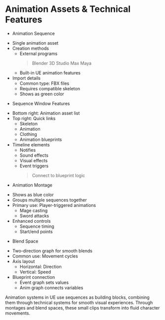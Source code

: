 # Animation Assets & Technical Features

* Animation Sequence
 - Single animation asset
 - Creation methods
   * External programs
     > Blender
     > 3D Studio Max
     > Maya
   * Built-in UE animation features
 - Import details
   * Common type: FBX files
   * Requires compatible skeleton
   * Shows as green color

* Sequence Window Features
 - Bottom right: Animation asset list
 - Top right: Quick links
   * Skeleton
   * Animation
   * Clothing
   * Animation blueprints
 - Timeline elements
   * Notifies
   * Sound effects
   * Visual effects
   * Event triggers
     > Connect to blueprint logic

* Animation Montage
 - Shows as blue color
 - Groups multiple sequences together
 - Primary use: Player-triggered animations
   * Mage casting
   * Sword attacks
 - Enhanced controls
   * Sequence timing
   * Start/end points

* Blend Space
 - Two-direction graph for smooth blends
 - Common use: Movement cycles
 - Axis layout
   * Horizontal: Direction
   * Vertical: Speed
 - Blueprint connection
   * Event graph sets values
   * Anim graph connects variables

Animation systems in UE use sequences as building blocks, combining them through technical systems for smooth visual experiences. Through montages and blend spaces, these small clips transform into fluid character movements.